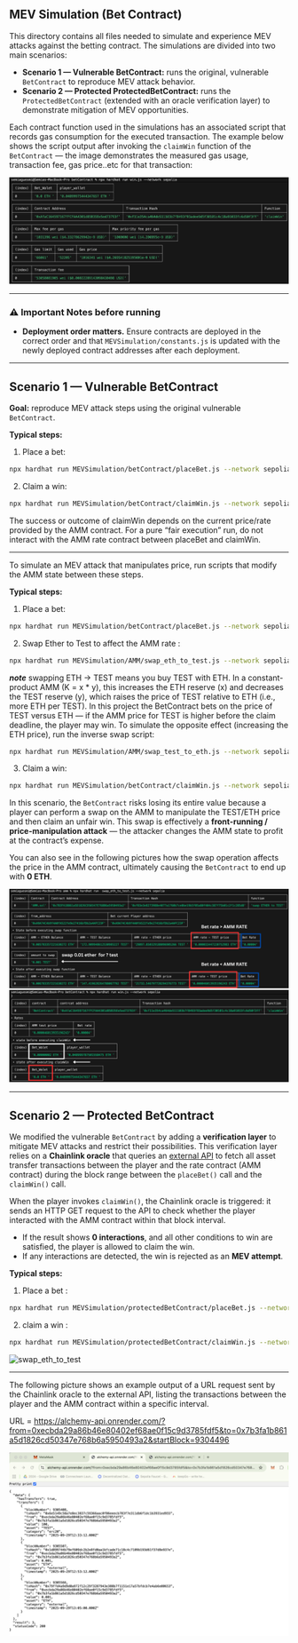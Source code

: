 ## MEV Simulation (Bet Contract)

This directory contains all files needed to simulate and experience MEV attacks against the betting contract. The simulations are divided into two main scenarios:

- **Scenario 1 — Vulnerable BetContract:** runs the original, vulnerable `BetContract` to reproduce MEV attack behavior.  
- **Scenario 2 — Protected ProtectedBetContract:** runs the `ProtectedBetContract` (extended with an oracle verification layer) to demonstrate mitigation of MEV opportunities.

Each contract function used in the simulations has an associated script that records gas consumption for the executed transaction. The example below shows the script output after invoking the `claimWin` function of the `BetContract` — the image demonstrates the measured gas usage, transaction fee, gas price..etc for that transaction:

![Gas consumption example](../images/gas_consumption_example.png)

---

### ⚠️ Important Notes before running
- **Deployment order matters.** Ensure contracts are deployed in the correct order and that `MEVSimulation/constants.js` is updated with the newly deployed contract addresses after each deployment.  

---

## Scenario 1 — Vulnerable BetContract

**Goal:** reproduce MEV attack steps using the original vulnerable `BetContract`.

**Typical steps:**

1. Place a bet:
 ```bash
npx hardhat run MEVSimulation/betContract/placeBet.js --network sepolia
```
2. Claim a win:

 ```bash
npx hardhat run MEVSimulation/betContract/claimWin.js --network sepolia
```
The success or outcome of claimWin depends on the current price/rate provided by the AMM contract. For a pure “fair execution” run, do not interact with the AMM rate contract between placeBet and claimWin.

---

To simulate an MEV attack that manipulates price, run scripts that modify the AMM state between these steps.

**Typical steps:**

1. Place a bet:
 ```bash
npx hardhat run MEVSimulation/betContract/placeBet.js --network sepolia
```
2. Swap Ether to Test to affect the AMM rate :
 ```bash
npx hardhat run MEVSimulation/AMM/swap_eth_to_test.js --network sepolia
```
***note*** swapping ETH → TEST means you buy TEST with ETH. In a constant-product AMM (K = x * y), this increases the ETH reserve (x) and decreases the TEST reserve (y), which raises the price of TEST relative to ETH (i.e., more ETH per TEST). In this project the BetContract bets on the price of TEST versus ETH — if the AMM price for TEST is higher before the claim deadline, the player may win. To simulate the opposite effect (increasing the ETH price), run the inverse swap script:

 ```bash
npx hardhat run MEVSimulation/AMM/swap_test_to_eth.js --network sepolia
```
3. Claim a win:

 ```bash
npx hardhat run MEVSimulation/betContract/claimWin.js --network sepolia
```
 
In this scenario, the `BetContract` risks losing its entire value because a player can perform a swap on the AMM to manipulate the TEST/ETH price and then claim an unfair win. This swap is effectively a **front-running / price-manipulation attack** — the attacker changes the AMM state to profit at the contract’s expense.

You can also see in the following pictures how the swap operation affects the price in the AMM contract, ultimately causing the `BetContract` to end up with **0 ETH**.

![swap_eth_to_test](../images/swap_eth_to_test.png)
![claimWin](../images/claimWin.png)

---

## Scenario 2 — Protected BetContract 

We modified the vulnerable `BetContract` by adding a **verification layer** to mitigate MEV attacks and restrict their possibilities. This verification layer relies on a **Chainlink oracle** that queries an [external API](https://github.com/SEMIAGUESMI/alchemyapi.git) to fetch all asset transfer transactions between the player and the rate contract (AMM contract) during the block range between the `placeBet()` call and the `claimWin()` call.  

When the player invokes `claimWin()`, the Chainlink oracle is triggered: it sends an HTTP GET request to the API to check whether the player interacted with the AMM contract within that block interval.  
- If the result shows **0 interactions**, and all other conditions to win are satisfied, the player is allowed to claim the win.  
- If any interactions are detected, the win is rejected as an **MEV attempt**.

**Typical steps:**

1. Place a bet :
 ```bash
npx hardhat run MEVSimulation/protectedBetContract/placeBet.js --network sepolia
```
2. claim a win :
 ```bash
npx hardhat run MEVSimulation/protectedBetContract/claimWin.js --network sepolia
```
![swap_eth_to_test](../images/failedWin.png)

---

The following picture shows an example output of a URL request sent by the Chainlink oracle to the external API, listing the transactions between the player and the AMM contract within a specific interval.

URL = https://alchemy-api.onrender.com/?from=0xecbda29a86b46e80402ef68ae0f15c9d3785fdf5&to=0x7b3fa1b861a5d1826cd50347e768b6a5950493a2&startBlock=9304496

![claimWin](../images/url.png)



